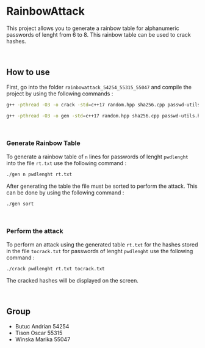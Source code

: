 # RainbowAttack
This project allows you to generate a rainbow table for alphanumeric passwords of lenght from 6 to 8. This rainbow table can be used to crack hashes.

<br/>

## How to use
First, go into the folder `rainbowattack_54254_55315_55047` and compile the project by using the following commands : 

```bash
g++ -pthread -O3 -o crack -std=c++17 random.hpp sha256.cpp passwd-utils.hpp threadpool.hpp mainChain.cpp hash_chain.cpp

g++ -pthread -O3 -o gen -std=c++17 random.hpp sha256.cpp passwd-utils.hpp threadpool.hpp gen-passwd.cpp hash_chain.cpp 
```

<br/>

### Generate Rainbow Table 

To generate a rainbow table of `n` lines for passwords of lenght `pwdlenght` into the file `rt.txt` use the following command :

```bash
./gen n pwdlenght rt.txt
``` 

After generating the table the file must be sorted to perform the attack. This can be done by using the following command : 

```bash
./gen sort
``` 

<br/>

### Perform the attack 

To perform an attack using the generated table `rt.txt` for the hashes stored in the file `tocrack.txt` for passwords of lenght `pwdlenght` use the following command : 

```bash
./crack pwdlenght rt.txt tocrack.txt
``` 

The cracked hashes will be displayed on the screen.

<br/>

## Group 
* Butuc Andrian 54254
* Tison Oscar 55315
* Winska Marika 55047
